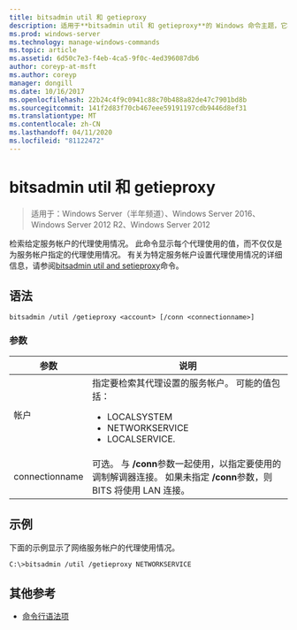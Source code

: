 ```yaml
---
title: bitsadmin util 和 getieproxy
description: 适用于**bitsadmin util 和 getieproxy**的 Windows 命令主题，它检索给定服务帐户的代理使用情况。
ms.prod: windows-server
ms.technology: manage-windows-commands
ms.topic: article
ms.assetid: 6d50c7e3-f4eb-4ca5-9f0c-4ed396087db6
author: coreyp-at-msft
ms.author: coreyp
manager: dongill
ms.date: 10/16/2017
ms.openlocfilehash: 22b24c4f9c0941c88c70b488a82de47c7901bd8b
ms.sourcegitcommit: 141f2d83f70cb467eee59191197cdb9446d8ef31
ms.translationtype: MT
ms.contentlocale: zh-CN
ms.lasthandoff: 04/11/2020
ms.locfileid: "81122472"
---
```

# <a name="bitsadmin-util-and-getieproxy"></a>bitsadmin util 和 getieproxy

> 适用于：Windows Server（半年频道）、Windows Server 2016、Windows Server 2012 R2、Windows Server 2012

检索给定服务帐户的代理使用情况。 此命令显示每个代理使用的值，而不仅仅是为服务帐户指定的代理使用情况。 有关为特定服务帐户设置代理使用情况的详细信息，请参阅[bitsadmin util and setieproxy](bitsadmin-util-and-setieproxy.md)命令。

## <a name="syntax"></a>语法

```
bitsadmin /util /getieproxy <account> [/conn <connectionname>]
```

### <a name="parameters"></a>参数

| 参数 | 说明 |
| --------- | ---------- |
| 帐户 | 指定要检索其代理设置的服务帐户。 可能的值包括：<ul><li>LOCALSYSTEM</li><li>   NETWORKSERVICE</li><li>LOCALSERVICE.</li></ul> |
| connectionname | 可选。 与 **/conn**参数一起使用，以指定要使用的调制解调器连接。 如果未指定 **/conn**参数，则 BITS 将使用 LAN 连接。 |

## <a name="examples"></a>示例

下面的示例显示了网络服务帐户的代理使用情况。

```
C:\>bitsadmin /util /getieproxy NETWORKSERVICE
```

## <a name="additional-references"></a>其他参考

- [命令行语法项](command-line-syntax-key.md)
